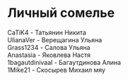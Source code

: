 # Личный сомелье
CaTiK4 - Татьянин Никита\
UlianaVer - Верещагина Ульяна\
Grass1234 - Салова Ульяна\
Anastasia - Яковлева Настя\
1bagautdinivaal - Багаутдинова Алина\
1Mike21 - Скосырев Михаил
мяу
